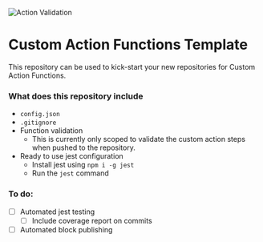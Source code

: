 ![Action Validation](https://github.com/betty-services/Custom-Action-Functions-Template/actions/workflows/main.yml/badge.svg?event=push)

# Custom Action Functions Template

This repository can be used to kick-start your new repositories for Custom Action Functions.

### What does this repository include

- `config.json`
- `.gitignore`
- Function validation
  - This is currently only scoped to validate the custom action steps when pushed to the repository.
- Ready to use jest configuration
  - Install jest using `npm i -g jest`
  - Run the `jest` command

### To do:

- [ ] Automated jest testing
  - [ ] Include coverage report on commits
- [ ] Automated block publishing
